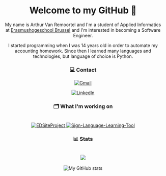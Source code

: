 <div id="header" align="center">
  <h1> Welcome to my GitHub 👋 </h3>

</div>

<div id="header" align="center">

My name is Arthur Van Remoortel and I'm a student of Applied Informatics at <a href="https://www.erasmushogeschool.be">Erasmushogeschool Brussel</a> and I'm interested in becoming a Software Engineer.

I started programming when I was 14 years old in order to automate my accounting homework. Since then I learned many languages and technologies, but language of choice is Python.
</div>

<div id="header" align="center">
  <h3>💻 Contact</h3>

[![Gmail](https://img.shields.io/badge/arthurvanremoortel@gmail.com-D14836?style=for-the-badge&logo=gmail&logoColor=white)](mailto:arthurvanremoortel@gmail.com)

[![LinkedIn](https://img.shields.io/badge/Arthur%20Van%20Remoortel-%230077B5.svg?style=for-the-badge&logo=linkedin&logoColor=white)](https://www.linkedin.com/in/arthur-van-remoortel-5465b2202/)

</div>

<div align="center">
  <h3>🗂️ What I'm working on</h3>
  <br>
  <a href="https://github.com/ArthurVanRemoortel/EDSiteProject">
    <img align="center" src="https://github-readme-stats.vercel.app/api/pin?username=ArthurVanRemoortel&repo=EDSiteProject&show_icons=true&line_height=27&theme=nord&border_color=788FAB" alt="EDSiteProject" />
  </a>
  
  <a href="https://github.com/ArthurVanRemoortel/Sign-Language-Learning-Tool">
    <img align="center" src="https://github-readme-stats.vercel.app/api/pin?username=ArthurVanRemoortel&repo=Sign-Language-Learning-Tool&show_icons=true&line_height=27&theme=nord&border_color=788FAB" alt="Sign-Language-Learning-Tool" />
  </a>
</div>

<div align="center">
  <h3>📊 Stats</h3>
  <br>
  <img align="center" src="https://github-readme-stats.vercel.app/api/top-langs/?username=ArthurVanRemoortel&theme=nord&hide_border=false&border_color=788FAB&layout=compact" />
  <br>
  <br>
  <img align="center" src="https://github-readme-stats.vercel.app/api?username=ArthurVanRemoortel&theme=nord&show_icons=true&hide_border=false&border_color=788FAB&count_private=True&hide_title=True" alt="My GitHub stats" />
</div>

